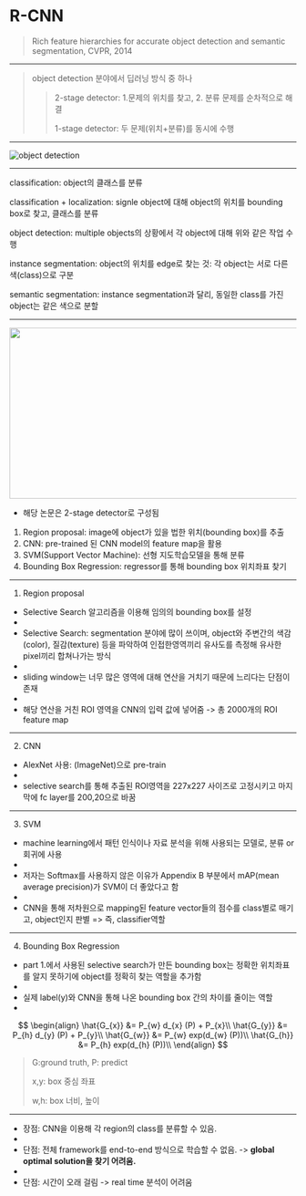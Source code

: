 # R-CNN
> Rich feature hierarchies for accurate object detection and semantic segmentation, CVPR, 2014
---
> object detection 분야에서 딥러닝 방식 중 하나
>> 2-stage detector: 1.문제의 위치를 찾고, 2. 분류 문제를 순차적으로 해결
>> 
>> 1-stage detector: 두 문제(위치+분류)를 동시에 수행
---
![object detection](https://github.com/mingii4922/object-detection/assets/79297596/9fdca7c8-5674-40b4-8a3c-e519cd22617e)

---
classification: object의 클래스를 분류

classification + localization: signle object에 대해 object의 위치를 bounding box로 찾고, 클래스를 분류

object detection: multiple objects의 상황에서 각 object에 대해 위와 같은 작업 수행

instance segmentation: object의 위치를 edge로 찾는 것: 각 object는 서로 다른 색(class)으로 구분

semantic segmentation: instance segmentation과 달리, 동일한 class를 가진 object는 같은 색으로 분할

---
<center> <img src="https://github.com/mingii4922/object-detection/assets/79297596/09c675ab-921a-4e14-920c-5ea171c24760" width="800" height="300"> </center> 

+ 해당 논문은 2-stage detector로 구성됨
  
1. Region proposal: image에 object가 있을 법한 위치(bounding box)를 추출
2. CNN: pre-trained 된 CNN model의 feature map을 활용
3. SVM(Support Vector Machine): 선형 지도학습모델을 통해 분류
4. Bounding Box Regression: regressor를 통해 bounding box 위치좌표 찾기

---
1. Region proposal

* Selective Search 알고리즘을 이용해 임의의 bounding box를 설정
* 
*  Selective Search: segmentation 분야에 많이 쓰이며, object와 주변간의 색감(color), 질감(texture) 등을 파악하여 인접한영역끼리 유사도를 측정해 유사한 pixel끼리 합쳐나가는 방식
* 
*  sliding window는 너무 많은 영역에 대해 연산을 거치기 때문에 느리다는 단점이 존재
* 
*  해당 연산을 거친 ROI 영역을 CNN의 입력 값에 넣어줌 -> 총 2000개의 ROI feature map

---
2. CNN

*  AlexNet 사용: (ImageNet)으로 pre-train
* 
*  selective search를 통해 추출된 ROI영역을 227x227 사이즈로 고정시키고 마지막에 fc layer를 200,20으로 바꿈

---
3. SVM

*  machine learning에서 패턴 인식이나 자료 분석을 위해 사용되는 모델로, 분류 or 회귀에 사용
* 
*  저자는 Softmax를 사용하지 않은 이유가 Appendix B 부분에서 mAP(mean average precision)가 SVM이 더 좋았다고 함
* 
*  CNN을 통해 저차원으로 mapping된 feature vector들의 점수를 class별로 매기고, object인지 판별 => 즉, classifier역할

---
4. Bounding Box Regression

*  part 1.에서 사용된 selective search가 만든 bounding box는 정확한 위치좌표를 알지 못하기에 object를 정확히 찾는 역할을 추가함
* 
*  실제 label(y)와 CNN을 통해 나온 bounding box 간의 차이를 줄이는 역할
*  
$$ \begin{align}
\hat{G_{x}} &= P_{w} d_{x} (P) + P_{x}\\
\hat{G_{y}} &= P_{h} d_{y} (P) + P_{y}\\
\hat{G_{w}} &= P_{w} exp(d_{w} (P))\\
\hat{G_{h}} &= P_{h} exp(d_{h} (P))\\
\end{align}
$$

> G:ground truth, P: predict
>
> x,y: box 중심 좌표
>
> w,h: box 너비, 높이
>

----
+ 장점: CNN을 이용해 각 region의 class를 분류할 수 있음.
+ 
+ 단점: 전체 framework를 end-to-end 방식으로 학습할 수 없음. -> **global optimal solution을 찾기 어려움.**
+ 
+ 단점: 시간이 오래 걸림 -> real time 분석이 어려움

